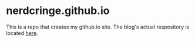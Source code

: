 # nerdcringe.github.io
This is a repo that creates my github.io site. The blog's actual respository is located [here](https://github.com/nerdcringe/blog).

